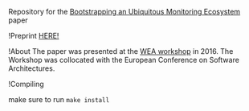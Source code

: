 Repository for the [Bootstrapping an Ubiquitous Monitoring Ecosystem](preprint.pdf) paper 

!Preprint
[HERE!](preprint.pdf)

!About
The paper was presented at the [WEA workshop](http://wea.github.io) in 2016. The Workshop was collocated with the European Conference on Software Architectures. 

!Compiling

make sure to run `make install` 



